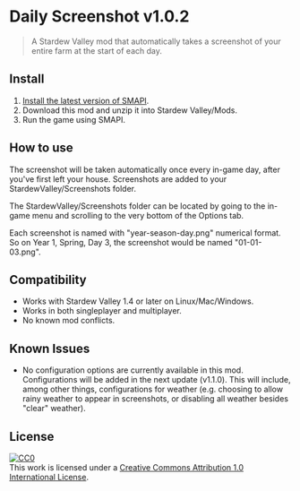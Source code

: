 # Daily Screenshot v1.0.2

> A Stardew Valley mod that automatically takes a screenshot of your entire farm at the start of each day.

## Install

1. [Install the latest version of SMAPI](https://smapi.io/).
3. Download this mod and unzip it into Stardew Valley/Mods.
4. Run the game using SMAPI.

## How to use

The screenshot will be taken automatically once every in-game day, after you've first left your house. Screenshots are added to your StardewValley/Screenshots folder.

The StardewValley/Screenshots folder can be located by going to the in-game menu and scrolling to the very bottom of the Options tab.

Each screenshot is named with "year-season-day.png" numerical format. So on Year 1, Spring, Day 3, the screenshot would be named "01-01-03.png".

## Compatibility

- Works with Stardew Valley 1.4 or later on Linux/Mac/Windows.
- Works in both singleplayer and multiplayer.
- No known mod conflicts.

## Known Issues

- No configuration options are currently available in this mod. Configurations will be added in the next update (v1.1.0). This will include, among other things, configurations for weather (e.g. choosing to allow rainy weather to appear in screenshots, or disabling all weather besides "clear" weather).

## License

[![CC0](http://mirrors.creativecommons.org/presskit/buttons/88x31/svg/cc-zero.svg)](https://creativecommons.org/publicdomain/zero/1.0/)<br />This work is licensed under a <a rel="license" href="http://creativecommons.org/licenses/by/1.0/">Creative Commons Attribution 1.0 International License</a>.
